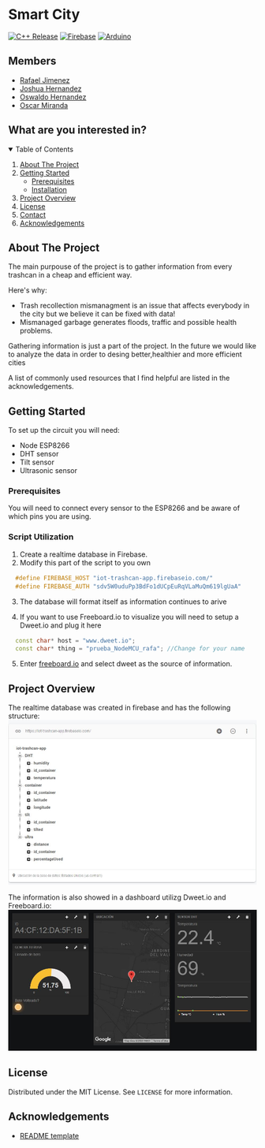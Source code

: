 # Smart City
[![C++ Release](https://img.shields.io/badge/c++-17-informational?style=for-the-badge&logo=c%2B%2B)](https://www.cplusplus.com/)
[![Firebase](https://img.shields.io/badge/Firebase-informational?style=for-the-badge&logo=firebase)](https://firebase.google.com/)
[![Arduino](https://img.shields.io/badge/Arduino-1.8-informational?style=for-the-badge&logo=arduino)](https://www.arduino.cc/)
## Members
- [Rafael Jimenez](https://github.com/rafaeljimenez01)
- [Joshua Hernandez](https://github.com/josh-hdz)
- [Oswaldo Hernandez](https://github.com/OSWA00)
- [Oscar Miranda](https://github.com/oscarmires)


## What are you interested in?
<details open="open">
  <summary>Table of Contents</summary>
  <ol>
    <li>
      <a href="#about-the-project">About The Project</a>
    </li>
    <li>
      <a href="#getting-started">Getting Started</a>
      <ul>
        <li><a href="#prerequisites">Prerequisites</a></li>
        <li><a href="#installation">Installation</a></li>
      </ul>
    </li>
    <li><a href="#project-overview">Project Overview</a></li>
    <li><a href="#license">License</a></li>
    <li><a href="#contact">Contact</a></li>
    <li><a href="#acknowledgements">Acknowledgements</a></li>
  </ol>
</details>




## About The Project


The main purpouse of the project is to gather information from every trashcan in a cheap and efficient way.

Here's why:
* Trash recollection mismanagment is an issue that affects everybody in the city but we believe it can be fixed with data! 
* Mismanaged garbage generates floods, traffic and possible health problems.

Gathering information is just a part of the project. In the future we would like to analyze the data in order to desing better,healthier and more efficient cities

A list of commonly used resources that I find helpful are listed in the acknowledgements.
## Getting Started
To set up the circuit you will need:
<ul>
  <li>Node ESP8266</li>
  <li>DHT sensor</li>
  <li>Tilt sensor</li>
  <li>Ultrasonic sensor</li>
</ul>

### Prerequisites

You will need to connect every sensor to the ESP8266 and be aware of which pins you are using.

### Script Utilization
1. Create a realtime database in Firebase.
2. Modify this part of the script to you own
```c++
  #define FIREBASE_HOST "iot-trashcan-app.firebaseio.com/"
  #define FIREBASE_AUTH "sdv5W0uduPp3BdFo1dUCpEuRqVLaMuQm619lgUaA"
```
3. The database will format itself as information continues to arive

4. If you want to use Freeboard.io to visualize you will need to setup a Dweet.io and plug it here
```c++
  const char* host = "www.dweet.io";
  const char* thing = "prueba_NodeMCU_rafa"; //Change for your name
```
5. Enter [freeboard.io](https://freeboard.io/) and select dweet as the source of information.

## Project Overview

The realtime database was created in firebase and has the following structure:
![Firebase SS](assets/databasefirebase.JPG)


The information is also showed in a dashboard utilizg Dweet.io and Freeboard.io:
![Dashboard SS](assets/Capture.JPG)

## License

Distributed under the MIT License. See `LICENSE` for more information.

## Acknowledgements
* [README template](https://github.com/othneildrew/Best-README-Template)
